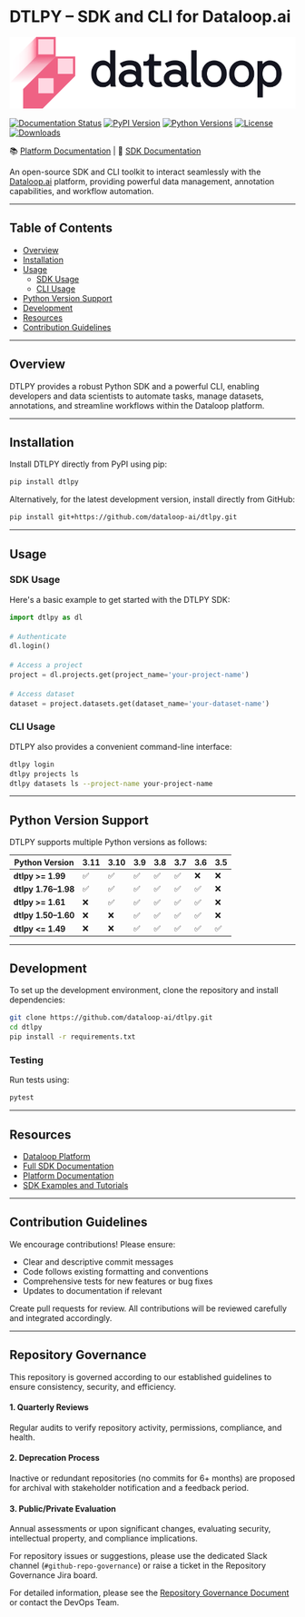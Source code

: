 # **DTLPY – SDK and CLI for Dataloop.ai**

![logo.svg](docs%2F_static%2Flogo.svg)

[![Documentation Status](https://readthedocs.org/projects/dtlpy/badge/?version=latest)](https://sdk-docs.dataloop.ai/en/latest/?badge=latest)
[![PyPI Version](https://img.shields.io/pypi/v/dtlpy.svg)](https://pypi.org/project/dtlpy/)
[![Python Versions](https://img.shields.io/pypi/pyversions/dtlpy.svg)](https://github.com/dataloop-ai/dtlpy)
[![License](https://img.shields.io/github/license/dataloop-ai/dtlpy.svg)](https://github.com/dataloop-ai/dtlpy/blob/master/LICENSE)
[![Downloads](https://static.pepy.tech/personalized-badge/dtlpy?period=total&units=international_system&left_color=grey&right_color=green&left_text=Downloads)](https://pepy.tech/project/dtlpy)

📚 [Platform Documentation](https://dataloop.ai/docs) | 📖 [SDK Documentation](https://console.dataloop.ai/sdk-docs/latest)

An open-source SDK and CLI toolkit to interact seamlessly with the [Dataloop.ai](https://dataloop.ai/) platform, providing powerful data management, annotation capabilities, and workflow automation.

---

## **Table of Contents**

- [Overview](#overview)
- [Installation](#installation)
- [Usage](#usage)
  - [SDK Usage](#sdk-usage)
  - [CLI Usage](#cli-usage)
- [Python Version Support](#python-version-support)
- [Development](#development)
- [Resources](#resources)
- [Contribution Guidelines](#contribution-guidelines)

---

## **Overview**

DTLPY provides a robust Python SDK and a powerful CLI, enabling developers and data scientists to automate tasks, manage datasets, annotations, and streamline workflows within the Dataloop platform.

---

## **Installation**

Install DTLPY directly from PyPI using pip:

```bash
pip install dtlpy
```

Alternatively, for the latest development version, install directly from GitHub:

```bash
pip install git+https://github.com/dataloop-ai/dtlpy.git
```

---

## **Usage**

### **SDK Usage**

Here's a basic example to get started with the DTLPY SDK:

```python
import dtlpy as dl

# Authenticate
dl.login()

# Access a project
project = dl.projects.get(project_name='your-project-name')

# Access dataset
dataset = project.datasets.get(dataset_name='your-dataset-name')
```

### **CLI Usage**

DTLPY also provides a convenient command-line interface:

```bash
dtlpy login
dtlpy projects ls
dtlpy datasets ls --project-name your-project-name
```

---

## **Python Version Support**

DTLPY supports multiple Python versions as follows:

| Python Version     | 3.11 | 3.10 | 3.9 | 3.8 | 3.7 | 3.6 | 3.5 |
|--------------------|------|------|-----|-----|-----|-----|-----|
| **dtlpy >= 1.99**  | ✅   | ✅   | ✅  | ✅  | ✅  | ❌  | ❌  |
| **dtlpy 1.76–1.98**| ✅   | ✅   | ✅  | ✅  | ✅  | ✅  | ❌  |
| **dtlpy >= 1.61**  | ❌   | ✅   | ✅  | ✅  | ✅  | ✅  | ❌  |
| **dtlpy 1.50–1.60**| ❌   | ❌   | ✅  | ✅  | ✅  | ✅  | ❌  |
| **dtlpy <= 1.49**  | ❌   | ❌   | ✅  | ✅  | ✅  | ✅  | ✅  |

---

## **Development**

To set up the development environment, clone the repository and install dependencies:

```bash
git clone https://github.com/dataloop-ai/dtlpy.git
cd dtlpy
pip install -r requirements.txt
```

### **Testing**

Run tests using:

```bash
pytest
```

---

## **Resources**

- [Dataloop Platform](https://console.dataloop.ai)
- [Full SDK Documentation](https://console.dataloop.ai/sdk-docs/latest)
- [Platform Documentation](https://dataloop.ai/docs)
- [SDK Examples and Tutorials](https://github.com/dataloop-ai/dtlpy-documentation)

---

## **Contribution Guidelines**

We encourage contributions! Please ensure:

- Clear and descriptive commit messages
- Code follows existing formatting and conventions
- Comprehensive tests for new features or bug fixes
- Updates to documentation if relevant

Create pull requests for review. All contributions will be reviewed carefully and integrated accordingly.

---

## **Repository Governance**

This repository is governed according to our established guidelines to ensure consistency, security, and efficiency.

#### 1. Quarterly Reviews
Regular audits to verify repository activity, permissions, compliance, and health.

#### 2. Deprecation Process
Inactive or redundant repositories (no commits for 6+ months) are proposed for archival with stakeholder notification and a feedback period.

#### 3. Public/Private Evaluation
Annual assessments or upon significant changes, evaluating security, intellectual property, and compliance implications.

For repository issues or suggestions, please use the dedicated Slack channel (`#github-repo-governance`) or raise a ticket in the Repository Governance Jira board.

For detailed information, please see the [Repository Governance Document](https://dataloop.atlassian.net/wiki/spaces/DG/pages/1342799902/Git+Repository+Governance+Process?force_transition=34c5fc5b-725f-4d3e-8687-06e76a169d5e) or contact the DevOps Team.